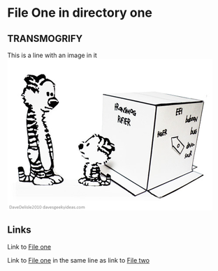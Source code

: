 # File One in directory one

## TRANSMOGRIFY

This is a line with an image in it ![TRANSMOGRIFY](../../images/transmogrify.jpg)

## Links

Link to [File one](../file_one.md)

Link to [File one](../file_one.md) in the same line as link to [File two](../file_two.md)